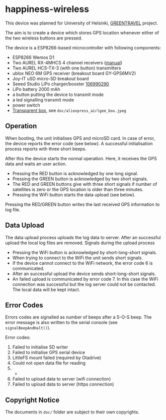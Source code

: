 # happiness-wireless

This device was planned for University of Helsinki,
[GREENTRAVEL](https://www.helsinki.fi/en/researchgroups/digital-geography-lab/projects/greentravel)
project.

The aim is to create a device which stores GPS location whenever either of the
two wireless buttons are pressed.

The device is a ESP8266-based microcontroller with following components:
* ESP8266 Wemos D1
* Two AUREL RX-4MHCS 4 channel receivers ([manual](https://www.aurelwireless.com/wp-content/uploads/user-manual/650200997G_um.pdf))
* Two AUREL HCS-TX-3 (with one button) transmitters
* ublox NEO 6M GPS receiver (breakout board GY-GPS6MV2)
* Joy-IT uSD micro-SD breakout board
* Seeed Studio LiPo charger/booster [106990290](https://www.seeedstudio.com/Lipo-Rider-Plus-p-4204.html)
* LiPo battery 2000 mAh
* a button putting the device to transmit mode
* a led signalling transmit mode
* power switch
* [Transparent box](https://www.aliexpress.com/item/4000081189255.html), see `doc/aliexpress_airlgee_box.jpeg`

## Operation

When booting, the unit initialises GPS and microSD card. In case of error, the device reports
the error code (see below). A successful initialisation process reports with three short beeps.

After this the device starts the normal operation. Here, it receives the GPS data and waits an user
action.
* Pressing the RED button is acknowledged by one long signal.
* Pressing the GREEN button is acknowledged by two short signals.
* The RED and GREEN buttons give with three short signals if number of satellites is zero or
  the GPS location is older than three minutes.
* Pressing the WiFi button starts the data upload (see below).

Pressing the RED/GREEN button writes the last received GPS information to log file.

## Data Upload

The data upload process uploads the log data to server. After an successful upload the local
log files are removed. Signals during the upload process
 * Pressing the WiFi button is acknowledged by short-long-short signals.
 * When trying to connect to the WiFi the unit sends short signals.
 * If the device cannot connect to the WiFi network, the error code 6 is communicated.
 * After an successful upload the device sends short-long-short signals.
 * An failed upload is communicated by error code 7. In this case the WiFi connection was successful
   but the log server could not be contacted. The local data will be kept intact.

## Error Codes

Errors codes are signalled as number of beeps after a S-O-S beep. The error message is also written to the
serial console (see `signalBeepAndHalt()`).

Error codes:

1. Failed to initialise SD writer
2. Failed to initialise GPS serial device
3. LittleFS mount failed (required by Otadrive)
4. Could not open data file for reading
5. -
6. Failed to upload data to server (wifi connection)
7. Failed to upload data to server (https connection)

## Copyright Notice

The documents in `doc/` folder are subject to their own copyrights.


